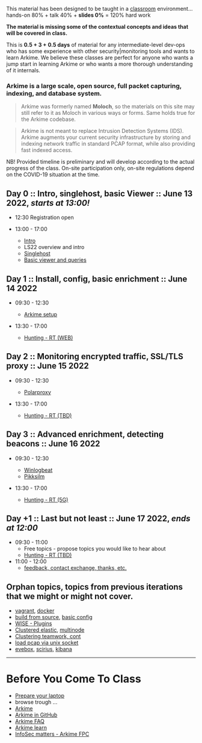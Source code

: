 
This material has been designed to be taught in a [classroom](https://ccdcoe.org/training/cyber-defence-monitoring-course-large-scale-packet-capture-analysis/) environment... hands-on 80% + talk 40% + **slides 0%** = 120% hard work

**The material is missing some of the contextual concepts and ideas that will be covered in class.**

This is **0.5 + 3 + 0.5 days** of material for any intermediate-level dev-ops who has some experience with other security|monitoring tools and wants to learn Arkime. We believe these classes are perfect for anyone who wants a jump start in learning Arkime or who wants a more thorough understanding of it internals.

### Arkime is a large scale, open source, full packet capturing, indexing, and database system.

> Arkime was formerly named **Moloch**, so the materials on this site may still refer to it as Moloch in various ways or forms. Same holds true for the Arkime codebase.

> Arkime is not meant to replace Intrusion Detection Systems (IDS). Arkime augments your current security infrastructure by storing and indexing network traffic in standard PCAP format, while also providing fast indexed access.

NB! Provided timeline is preliminary and will develop according to the actual progress of the class. On-site participation only, on-site regulations depend on the COVID-19 situation at the time.

## Day 0 :: Intro, singlehost, basic Viewer :: June 13 2022, *starts at 13:00!*

 * 12:30 Registration open

 * 13:00 - 17:00
   * [Intro](/common/day_intro.md)
   * LS22 overview and intro
   * [Singlehost](/singlehost/)
   * [Basic viewer and queries](/Arkime/queries/#using-the-viewer)

## Day 1 :: Install, config, basic enrichment :: June 14 2022

 * 09:30 - 12:30
   * [Arkime setup](/Arkime/package_setup/)

 * 13:30 - 17:00
   * [Hunting - RT (WEB)](/Arkime/queries/#hunting-trip)

## Day 2 :: Monitoring encrypted traffic, SSL/TLS proxy :: June 15 2022

 * 09:30 - 12:30
   * [Polarproxy](https://www.netresec.com/?page=Blog&month=2020-12&post=Capturing-Decrypted-TLS-Traffic-with-Arkime)

 * 13:30 - 17:00
   * [Hunting - RT (TBD)](/Arkime/queries/#hunting-trip)
    

## Day 3 :: Advanced enrichment, detecting beacons :: June 16 2022

 * 09:30 - 12:30
   * [Winlogbeat](https://www.elastic.co/beats/winlogbeat)
   * [Pikksilm](https://github.com/markuskont/pikksilm)
 
 * 13:30 - 17:00
   * [Hunting - RT (5G)](/Arkime/queries/#hunting-trip)

## Day +1 :: Last but not least :: June 17 2022, *ends at 12:00*

 * 09:30 - 11:00
   * Free topics - propose topics you would like to hear about
   * [Hunting - RT (TBD)](/Arkime/queries/#hunting-trip)
 * 11:00 - 12:00
   * [feedback, contact exchange, thanks, etc.](/common/Closing.md)


## Orphan topics, topics from previous iterations that we might or might not cover.
   * [vagrant](/common/vagrant/), [docker](/common/docker)
   * [build from source](/Arkime/setup/#Build), [basic config](/Arkime/setup/#Config)
   * [WISE - Plugins](/Arkime/wise#writing-a-wise-plugin)
   * [Clustered elastic](/Arkime/clustering#clustered-elasticsearch), [multinode](/Arkime/clustering#moloch-workers)
   * [Clustering teamwork, cont](/Arkime/clustering)
   * [load pcap via unix socket](/Suricata/unix-socket)
   * [evebox](/Suricata/indexing#evebox), [scirius](/Suricata/indexing#scirius), [kibana](/Suricata/indexing#kibana)

----

# Before You Come To Class

  * [Prepare your laptop](/Arkime/prepare-laptop.md)
  * browse trough ...
  * [Arkime](https://arkime.com/)
  * [Arkime in GitHub](https://github.com/arkime/arkime)
  * [Arkime FAQ](https://arkime.com/faq)
  * [Arkime learn](https://arkime.com/learn)
  * [InfoSec matters - Arkime FPC](http://blog.infosecmatters.net/2017/05/moloch-fpc.html)
